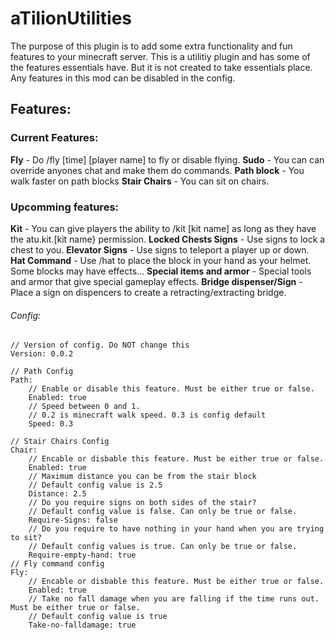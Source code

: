 # aTilionUtilities

The purpose of this plugin is to add some extra functionality and fun features to your minecraft server.
This is a utilitiy plugin and has some of the features essentials have. But it is not created to take essentials place.
Any features in this mod can be disabled in the config.

## Features:

### Current Features:
**Fly** - Do /fly [time] [player name] to fly or disable flying.
**Sudo** - You can can override anyones chat and make them do commands.
**Path block** - You walk faster on path blocks
**Stair Chairs** - You can sit on chairs.


###  Upcomming features:
__Kit__ - You can give players the ability to /kit [kit name] as long as they have the atu.kit.[kit name} permission.
**Locked Chests Signs** - Use signs to lock a chest to you.
**Elevator Signs** - Use signs to teleport a player up or down.
**Hat Command** - Use /hat to place the block in your hand as your helmet. Some blocks may have effects...
**Special items and armor** - Special tools and armor that give special gameplay effects.
**Bridge dispenser/Sign** - Place a sign on dispencers to create a retracting/extracting bridge.


###### Config:
    // Version of config. Do NOT change this
    Version: 0.0.2

    // Path Config
    Path:
        // Enable or disable this feature. Must be either true or false.
        Enabled: true
        // Speed between 0 and 1.
        // 0.2 is minecraft walk speed. 0.3 is config default
        Speed: 0.3

    // Stair Chairs Config
    Chair:
        // Encable or disbable this feature. Must be either true or false.
        Enabled: true
        // Maximum distance you can be from the stair block
        // Default config value is 2.5
        Distance: 2.5
        // Do you require signs on both sides of the stair?
        // Default config value is false. Can only be true or false.
        Require-Signs: false
        // Do you require to have nothing in your hand when you are trying to sit?
        // Default config values is true. Can only be true or false.
        Require-empty-hand: true
    // Fly command config
    Fly:
        // Encable or disbable this feature. Must be either true or false.
        Enabled: true
        // Take no fall damage when you are falling if the time runs out. Must be either true or false.
        // Default config value is true
        Take-no-falldamage: true
